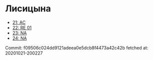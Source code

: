 # Лисицына
- [21: AC](21.md)
- [22: RE 01](22.md)
- [23: NA](23.md)
- [24: NA](24.md)

Commit: f09506c024dd9121adeea0e5dcb8f4473a42c42b
 fetched at: 20201021-200227
